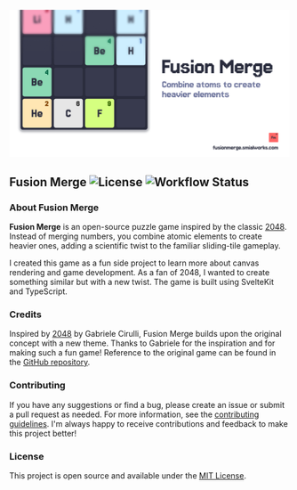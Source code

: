 ![Fusion Merge](/static/fusion-merge-open-graph.png)

## Fusion Merge ![License](https://img.shields.io/badge/License-MIT-blue) ![Workflow Status](https://github.com/agschnitzer/fusion-merge/actions/workflows/ci.yml/badge.svg?branch=main)

### About Fusion Merge

**Fusion Merge** is an open-source puzzle game inspired by the classic [2048](https://play2048.co). Instead of merging numbers, you combine
atomic elements to create heavier ones, adding a scientific twist to the familiar sliding-tile gameplay.

I created this game as a fun side project to learn more about canvas rendering and game development. As a fan of 2048, I wanted to create
something similar but with a new twist. The game is built using SvelteKit and TypeScript.

### Credits

Inspired by [2048](https://play2048.co) by Gabriele Cirulli, Fusion Merge builds upon the original concept with a new theme. Thanks to
Gabriele for the inspiration and for making such a fun game! Reference to the original game can be found in
the [GitHub repository](https://github.com/gabrielecirulli/2048).

### Contributing

If you have any suggestions or find a bug, please create an issue or submit a pull request as needed. For more information, see the
[contributing guidelines](CONTRIBUTING.md). I'm always happy to receive contributions and feedback to make this project better!

### License

This project is open source and available under the [MIT License](LICENSE).
